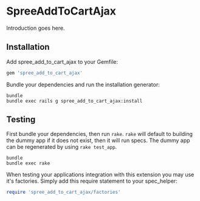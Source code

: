 SpreeAddToCartAjax
==================

Introduction goes here.

Installation
------------

Add spree_add_to_cart_ajax to your Gemfile:

```ruby
gem 'spree_add_to_cart_ajax'
```

Bundle your dependencies and run the installation generator:

```shell
bundle
bundle exec rails g spree_add_to_cart_ajax:install
```

Testing
-------

First bundle your dependencies, then run `rake`. `rake` will default to building the dummy app if it does not exist, then it will run specs. The dummy app can be regenerated by using `rake test_app`.

```shell
bundle
bundle exec rake
```

When testing your applications integration with this extension you may use it's factories.
Simply add this require statement to your spec_helper:

```ruby
require 'spree_add_to_cart_ajax/factories'
```
